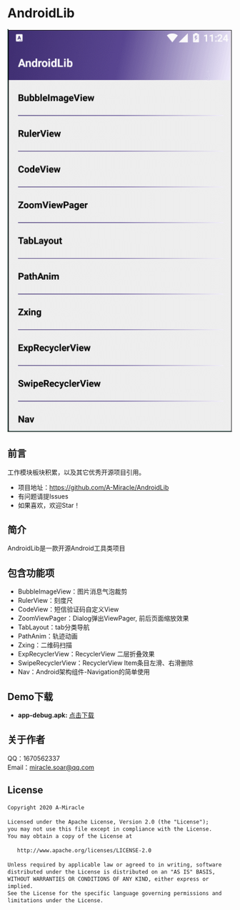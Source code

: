 # AndroidLib
![image](https://github.com/A-Miracle/AndroidLib/blob/master/demo.gif)

## 前言
工作模块板块积累，以及其它优秀开源项目引用。

- 项目地址：https://github.com/A-Miracle/AndroidLib
- 有问题请提Issues
- 如果喜欢，欢迎Star！

## 简介
AndroidLib是一款开源Android工具类项目


## 包含功能项
- BubbleImageView：图片消息气泡裁剪
- RulerView：刻度尺
- CodeView：短信验证码自定义View
- ZoomViewPager：Dialog弹出ViewPager, 前后页面缩放效果
- TabLayout：tab分类导航
- PathAnim：轨迹动画
- Zxing：二维码扫描
- ExpRecyclerView：RecyclerView 二层折叠效果
- SwipeRecyclerView：RecyclerView Item条目左滑、右滑删除
- Nav：Android架构组件-Navigation的简单使用


## Demo下载
- **app-debug.apk:** [点击下载](https://raw.githubusercontent.com/A-Miracle/AndroidLib/master/app-debug.apk)


## 关于作者
QQ：1670562337<br>
Email：miracle.soar@qq.com


## License

    Copyright 2020 A-Miracle

    Licensed under the Apache License, Version 2.0 (the "License");
    you may not use this file except in compliance with the License.
    You may obtain a copy of the License at

       http://www.apache.org/licenses/LICENSE-2.0

    Unless required by applicable law or agreed to in writing, software
    distributed under the License is distributed on an "AS IS" BASIS,
    WITHOUT WARRANTIES OR CONDITIONS OF ANY KIND, either express or implied.
    See the License for the specific language governing permissions and
    limitations under the License.
